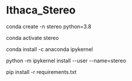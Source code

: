 # Ithaca_Stereo

conda create -n stereo python=3.8

conda activate stereo

conda install -c anaconda ipykernel

python -m ipykernel install --user --name=stereo

pip install -r requirements.txt